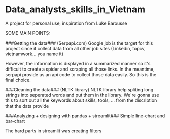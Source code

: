 # Data_analysts_skills_in_Vietnam
 A project for personal use, inspiration from Luke Barousse
 
SOME MAIN POINTS:

###Getting the data### (Serpapi.com)
Google job is the target for this project since it collect data from all other job sites (Linkedin, topcv, vietnamwork... you name it)

However, the information is displayed in a summarized manner so it's difficult to create a spider and scraping all those links.
In the meantime, serpapi provide us an api code to collect those data easily. So this is the final choice.

###Cleaning the data### (NLTK library)
NLTK library help spliting long strings into seperated words and put them in the library. We're gonna use this to sort out all the keywords about skills, tools, ... from the discription that the data provide

###Analyzing + designing with pandas + streamlit###
Simple line-chart and bar-chart

The hard parts in streamlit was creating filters
